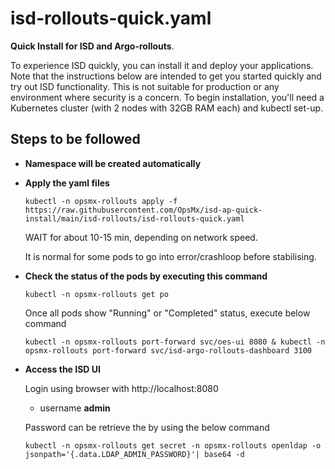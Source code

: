 # isd-rollouts-quick.yaml 

**Quick Install for ISD and Argo-rollouts**.

To experience ISD quickly, you can install it and deploy your applications. Note that the instructions below are intended to get you started quickly and try out ISD functionality. This is not suitable for production or any environment where security is a concern.
To begin installation, you'll need a Kubernetes cluster  (with 2 nodes with 32GB RAM each) and kubectl set-up.

## Steps to be followed

- **Namespace will be created automatically**

- **Apply the yaml files**

      kubectl -n opsmx-rollouts apply -f https://raw.githubusercontent.com/OpsMx/isd-ap-quick-install/main/isd-rollouts/isd-rollouts-quick.yaml

   WAIT for about 10-15 min, depending on network speed.
 
   It is normal for some pods to go into error/crashloop before stabilising.

 - **Check the status of the pods by executing this command**

       kubectl -n opsmx-rollouts get po

     Once all pods show "Running" or "Completed" status, execute below command
       
       kubectl -n opsmx-rollouts port-forward svc/oes-ui 8080 & kubectl -n opsmx-rollouts port-forward svc/isd-argo-rollouts-dashboard 3100
      

 - **Access the ISD UI**
      
     Login using browser with http://localhost:8080
     
     - username **admin**

     Password can be retrieve the by using the below command
     
       kubectl -n opsmx-rollouts get secret -n opsmx-rollouts openldap -o jsonpath='{.data.LDAP_ADMIN_PASSWORD}'| base64 -d
       
      
